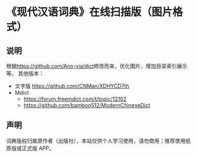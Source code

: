 # 《现代汉语词典》在线扫描版（图片格式）

## 说明

根据<https://github.com/Ano-via/dict>修改而来，优化图片，增加目录索引展示等。
其他版本：

- 文字版 <https://github.com/CNMan/XDHYCD7th>
- Mdict
  - <https://forum.freemdict.com/t/topic/12102>
  - <https://github.com/bamboo512/ModernChineseDict>

## 声明

词典版权归属原作者（出版社），本站仅供个人学习使用，请勿商用；推荐使用纸质版或正式版 APP。
